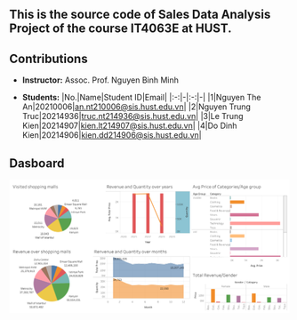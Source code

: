 ## This is the source code of Sales Data Analysis Project of the course IT4063E at HUST.

## Contributions

- **Instructor:** Assoc. Prof. Nguyen Binh Minh

- **Students:**
    |No.|Name|Student ID|Email|
    |:-:|-|:-:|-|
    |1|Nguyen The An|20210006|an.nt210006@sis.hust.edu.vn|
    |2|Nguyen Trung Truc|20214936|truc.nt214936@sis.hust.edu.vn|
    |3|Le Trung Kien|20214907|kien.lt214907@sis.hust.edu.vn|
    |4|Do Dinh Kien|20214906|kien.dd214906@sis.hust.edu.vn|

## Dasboard 
![](./Demo.png)